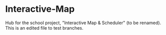 # Interactive-Map
Hub for the school project, "Interactive Map &amp; Scheduler" (to be renamed).
This is an edited file to test branches.

